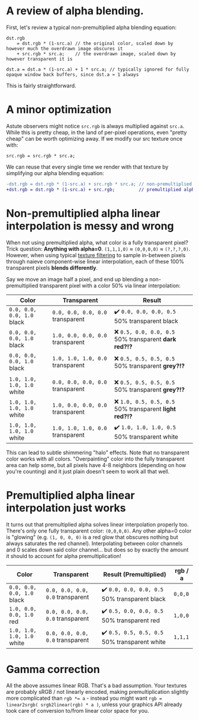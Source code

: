 # A review of alpha blending.

First, let's review a typical non-premultiplied alpha blending equation:

```hlsl
dst.rgb
    = dst.rgb * (1-src.a) // the original color, scaled down by however much the overdrawn image obscures it
    + src.rgb * src.a;    // the overdrawn image, scaled down by however transparent it is

dst.a = dst.a * (1-src.a) + 1 * src.a; // typically ignored for fully opaque window back buffers, since dst.a ≈ 1 always
```

This is fairly straightforward.

# A minor optimization

Astute observers might notice `src.rgb` is always multiplied against `src.a`.
While this is pretty cheap, in the land of per-pixel operations, even "pretty cheap" can be worth optimizing away.
If we modify our src texture once with:

```hlsl
src.rgb = src.rgb * src.a;
```

We can reuse that every single time we render with that texture by simplifying our alpha blending equation:

```diff
-dst.rgb = dst.rgb * (1-src.a) + src.rgb * src.a; // non-premultiplied alpha
+dst.rgb = dst.rgb * (1-src.a) + src.rgb;         // premultiplied alpha (assumes we did `src.rgb *= src.a;`)
```

# Non-premultiplied alpha linear interpolation is messy and wrong

When not using premultiplied alpha, what color is a fully transparent pixel?  Trick question:  **Anything with alpha=0**.  `(1,1,1,0)` ≈ `(0,0,0,0)` ≈ `(?,?,?,0)`.  However, when using typical [texture filtering](https://en.wikipedia.org/wiki/Texture_filtering#Bilinear_filtering) to sample in-between pixels through naieve component-wise linear interpolation, each of these 100% transparent pixels **blends differently**.

Say we move an image half a pixel, and end up blending a non-premultiplied transparent pixel with a color 50% via linear interpolation:

| Color                      | Transparent                      | Result |
| ---------------------------| ---------------------------------| -------|
| `0.0, 0.0, 0.0, 1.0` black | `0.0, 0.0, 0.0, 0.0` transparent | ✔️ `0.0, 0.0, 0.0, 0.5` 50% transparent black
| `0.0, 0.0, 0.0, 1.0` black | `1.0, 0.0, 0.0, 0.0` transparent | ❌ `0.5, 0.0, 0.0, 0.5` 50% transparent **dark red?!?**
| `0.0, 0.0, 0.0, 1.0` black | `1.0, 1.0, 1.0, 0.0` transparent | ❌ `0.5, 0.5, 0.5, 0.5` 50% transparent **grey?!?**
| | |
| `1.0, 1.0, 1.0, 1.0` white | `0.0, 0.0, 0.0, 0.0` transparent | ❌ `0.5, 0.5, 0.5, 0.5` 50% transparent **grey?!?**
| `1.0, 1.0, 1.0, 1.0` white | `1.0, 0.0, 0.0, 0.0` transparent | ❌ `1.0, 0.5, 0.5, 0.5` 50% transparent **light red?!?**
| `1.0, 1.0, 1.0, 1.0` white | `1.0, 1.0, 1.0, 0.0` transparent | ✔️ `1.0, 1.0, 1.0, 0.5` 50% transparent white

This can lead to subtle shimmering "halo" effects.  Note that no transparent color works with all colors.  "Overpainting" color into the fully transparent area can help some, but all pixels have 4-8 neighbors (depending on how you're counting) and it just plain doesn't seem to work all that well.

# Premultiplied alpha linear interpolation just works

It turns out that premultiplied alpha solves linear interpolation properly too.  There's only one fully transparent color: `(0,0,0,0)`.  Any other alpha=0 color is "glowing" (e.g. `(1, 0, 0, 0)` is a red glow that obscures nothing but always saturates the red channel).  Interpolating between color channels and 0 scales down said color channel... but does so by exactly the amount it should to account for alpha premultiplication!

| Color                      | Transparent                      | Result (Premultiplied) | rgb / a |
| ---------------------------| ---------------------------------| -----------------------| --------|
| `0.0, 0.0, 0.0, 1.0` black | `0.0, 0.0, 0.0, 0.0` transparent | ✔️ `0.0, 0.0, 0.0, 0.5` 50% transparent black | `0,0,0`
| `1.0, 0.0, 0.0, 1.0` red   | `0.0, 0.0, 0.0, 0.0` transparent | ✔️ `0.5, 0.0, 0.0, 0.5` 50% transparent red   | `1,0,0`
| `1.0, 1.0, 1.0, 1.0` white | `0.0, 0.0, 0.0, 0.0` transparent | ✔️ `0.5, 0.5, 0.5, 0.5` 50% transparent white | `1,1,1`

# Gamma correction

All the above assumes linear RGB.  That's a bad assumption.  Your textures are probably sRGB / not linearly encoded, making premultiplication slightly more complicated than `rgb *= a` - instead you might want `rgb = linear2srgb( srgb2linear(rgb) * a )`, unless your graphics API already took care of conversion to/from linear color space for you.
